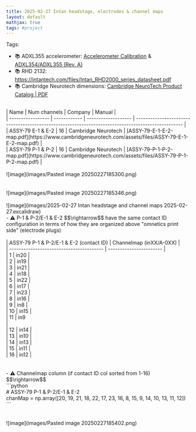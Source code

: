 ```yaml
---
title: 2025-02-27 Intan headstage, electrodes & channel maps
layout: default 
mathjax: true
tags: #project
---
```

Tags:  <br>
- 📚 ADXL355 accelerometer: [Accelerometer Calibration](https://intantech.com/files/Intan_RHD2000_accelerometer_calibration.pdf) & [ADXL354/ADXL355 (Rev. A)](https://www.analog.com/media/en/technical-documentation/data-sheets/adxl354_355.pdf) <br>
- 📚 RHD 2132: https://intantech.com/files/Intan_RHD2000_series_datasheet.pdf<br>
- 📚 Cambridge Neurotech dimensions: [Cambridge NeuroTech Product Catalog | PDF](https://www.scribd.com/document/771039846/Cambridge-NeuroTech-Product-Catalog)<br>
<br>
| Name              | Num channels | Company             | Manual                                                                                             |<br>
| ----------------- | ------------ | ------------------- | -------------------------------------------------------------------------------------------------- |<br>
| ASSY-79 E-1 & E-2 | 16           | Cambridge Neurotech | [ASSY-79-E-1-E-2-map.pdf](https://www.cambridgeneurotech.com/assets/files/ASSY-79-E-1-E-2-map.pdf) |<br>
| ASSY-79 P-1 & P-2 | 16           | Cambridge Neurotech | [ASSY-79-P-1-P-2-map.pdf](https://www.cambridgeneurotech.com/assets/files/ASSY-79-P-1-P-2-map.pdf) |<br>
<br>
![image](images/Pasted image 20250227185300.png)<br>
<br>
<br>
![image](images/Pasted image 20250227185346.png)<br>
<br>
![image](images/2025-02-27 Intan headstage and channel maps 2025-02-27.excalidraw)<br>
- ⚠️ P-1 & P-2/E-1 & E-2 $$\rightarrow$$ have the same contact ID configuration in terms of how they are organized above "omnetics print side" (electrode plugs)<br>
<br>
| ASSY-79 P-1 & P-2/E-1 & E-2 (contact ID) | Channelmap (inXX/A-0XX) |<br>
| ---------------------------------------- | ----------------------- |<br>
| 1                                        | in20                    |<br>
| 2                                        | in19                    |<br>
| 3                                        | in21                    |<br>
| 4                                        | in18                    |<br>
| 5                                        | in22                    |<br>
| 6                                        | in17                    |<br>
| 7                                        | in23                    |<br>
| 8                                        | in16                    |<br>
| 9                                        | in8                     |<br>
| 10                                       | in15                    |<br>
| 11                                       | in9<br>                 |<br>
| 12                                       | in14                    |<br>
| 13                                       | in10                    |<br>
| 14                                       | in13                    |<br>
| 15                                       | in11                    |<br>
| 16                                       | in12                    |<br>
<br>
<br>
- ⚠️ Channelmap column (if contact ID col sorted from 1-16) $$\rightarrow$$ <br>
```python<br>
# ASSY-79 P-1 & P-2/E-1 & E-2<br>
chanMap = np.array([20, 19, 21, 18, 22, 17, 23, 16, 8, 15, 9, 14, 10, 13, 11, 12])<br>
```<br>
<br>
<br>
![image](images/Pasted image 20250227185402.png)<br>
<br>
<br>
